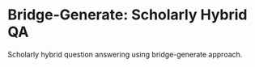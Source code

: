 # Bridge-Generate: Scholarly Hybrid QA
Scholarly hybrid question answering using bridge-generate approach.
